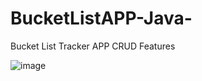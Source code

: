 # BucketListAPP-Java-
Bucket List Tracker APP CRUD Features 


![image](https://user-images.githubusercontent.com/51094689/59794814-0c902100-9297-11e9-9ecb-3f495025495e.png)
